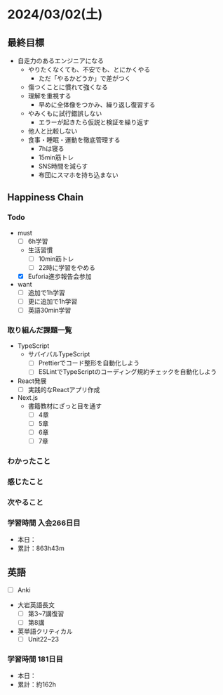 # 2024/03/02(土)

## 最終目標

- 自走力のあるエンジニアになる
  - やりたくなくても、不安でも、とにかくやる
    - ただ「やるかどうか」で差がつく
  - 傷つくことに慣れて強くなる
  - 理解を重視する
    - 早めに全体像をつかみ、繰り返し復習する
  - やみくもに試行錯誤しない
    - エラーが起きたら仮説と検証を繰り返す
  - 他人と比較しない
  - 食事・睡眠・運動を徹底管理する
    - 7hは寝る
    - 15min筋トレ
    - SNS時間を減らす
    - 布団にスマホを持ち込まない

## Happiness Chain

### Todo

- must
  - [ ] 6h学習
  - 生活習慣
    - [ ] 10min筋トレ
    - [ ] 22時に学習をやめる
  - [x] Euforia進歩報告会参加
- want
  - [ ] 追加で1h学習
  - [ ] 更に追加で1h学習
  - [ ] 英語30min学習

### 取り組んだ課題一覧

- TypeScript
  - サバイバルTypeScript
    - [ ] Prettierでコード整形を自動化しよう
    - [ ] ESLintでTypeScriptのコーディング規約チェックを自動化しよう
- React発展
  - [ ] 実践的なReactアプリ作成
- Next.js
  - 書籍教材にざっと目を通す
    - [ ] 4章
    - [ ] 5章
    - [ ] 6章
    - [ ] 7章

### わかったこと

### 感じたこと

### 次やること

### 学習時間 入会266日目

- 本日：
- 累計：863h43m

## 英語

- [ ] Anki
- 大岩英語長文
  - [ ] 第3~7講復習
  - [ ] 第8講
- 英単語クリティカル
  - [ ] Unit22~23

### 学習時間 181日目

- 本日：
- 累計：約162h

